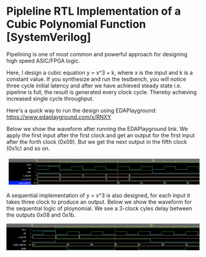 # Pipleline RTL Implementation of a Cubic Polynomial Function [SystemVerilog]

Pipelining is one of most common and powerful approach for designing high speed ASIC/FPGA logic.

Here, I design a cubic equation y = x^3 + k, where x is the input and k is a constant value.
If you synthesize and run the testbench, you will notice three cycle initial latency and after
we have achieved steady state i.e. pipeline is full, the result is generated every clock cycle.
Thereby achieving increased single cycle throughput.

Here's a quick way to run the design using EDAPlayground: https://www.edaplayground.com/x/RNXY

Below we show the waveform after running the EDAPlayground link.
We apply the first input after the first clock and get an output for the first input after the forth clock (0x09).
But we get the next output in the fifth clock (0x1c) and so on.

![My Image](waveform_pipeline.png)

A sequential implementation of y = x^3 is also designed, for each input it takes three clock to produce an output.
Below we show the waveform for the sequential logic of ploynomial. We see a 3-clock cyles delay between the outputs 0x08 and 0x1b.

![My Image](seq_cubic.png)
